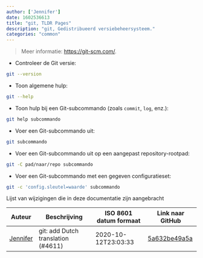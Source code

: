 ```yaml
---
author: ['Jennifer']
date: 1602536613
title: "git, TLDR Pages"
description: "git, Gedistribueerd versiebeheersysteem."
categories: "common"
---
```

> Meer informatie: <https://git-scm.com/>.

- Controleer de Git versie:

```bash
git --version
```

- Toon algemene hulp:

```bash
git --help
```

- Toon hulp bij een Git-subcommando (zoals `commit`, `log`, enz.):

```bash
git help subcommando
```

- Voer een Git-subcommando uit:

```bash
git subcommando
```

- Voer een Git-subcommando uit op een aangepast repository-rootpad:

```bash
git -C pad/naar/repo subcommando
```

- Voer een Git-subcommando met een gegeven configuratieset:

```bash
git -c 'config.sleutel=waarde' subcommando
```
Lijst van wijzigingen die in deze documentatie zijn aangebracht


Auteur | Beschrijving | ISO 8601 datum formaat | Link naar GitHub
------|-----|-----|-----
[Jennifer](mailto:42771751+JenniX3@users.noreply.github.com) | git: add Dutch translation (#4611) | 2020-10-12T23:03:33 | [5a632be49a5a](https://github.com/tldr-pages/tldr/commit/5a632be49a5aa6ba812b4d565a0554c0901e4b48)

